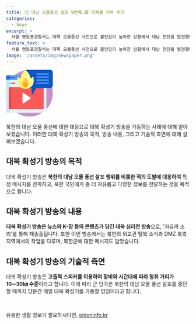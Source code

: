 ```yaml
---
title: 北 대남 오물풍선 살포 9번째…軍 적재물 낙하 주의
categories:
  - News
excerpt: >
  서울 영등포경찰서는 대북 오물풍선 사건으로 불안감이 높아진 상황에서 대남 전단을 발견했다는 신고를 접수했으며, 북한의 대남 오물풍선 살포 후 우리 군의 대북 확성기 방송을 재개했다. 최근 북한의 외교관 탈북 소식과 DMZ 북한군을 향한 메시지를 담아 대북 확성기 방송을 실시했으며, 군 당국은 북한이 오물풍선 살포를 중단할 때까지 매일 대북 확성기를 가동할 방침이다.
feature_text: >
  서울 영등포경찰서는 대북 오물풍선 사건으로 불안감이 높아진 상황에서 대남 전단을 발견했다는 신고를 접수했으며, 북한의 대남 오물풍선 살포 후 우리 군의 대북 확성기 방송을 재개했다. 최근 북한의 외교관 탈북 소식과 DMZ 북한군을 향한 메시지를 담아 대북 확성기 방송을 실시했으며, 군 당국은 북한이 오물풍선 살포를 중단할 때까지 매일 대북 확성기를 가동할 방침이다.
image: '/assets/img/newspaper.png'
---
```


<p><img src="/assets/img/news.png" alt="rentncar 속보" /></p>

<p data-ke-size="size16">북한의 대남 오물 풍선에 대한 대응으로 대북 확성기 방송을 가동하는 사례에 대해 알아보겠습니다. 이러한 대북 확성기 방송의 목적, 방송 내용, 그리고 기술적 측면에 대해 살펴보겠습니다. </p>

<h2 data-ke-size="size26">대북 확성기 방송의 목적</h2>

<p data-ke-size="size16">대북 확성기 방송은 <b>북한의 대남 오물 풍선 살포 행위를 비롯한 적의 도발에 대응하여</b> 특정 메시지를 전파하고, 북한 국민에게 좀 더 자유롭고 다양한 정보를 전달하는 것을 목적으로 합니다. </p>

<h2 data-ke-size="size26">대북 확성기 방송의 내용</h2>

<p data-ke-size="size16"><b>대북 확성기 방송은 뉴스와 K-팝 등의 콘텐츠가 담긴 대북 심리전 방송</b>으로, '자유의 소리'를 통해 재송출됩니다. 또한 이번 방송에서는 북한의 외교관 탈북 소식과 DMZ 북측 지역에서의 작업을 다루며, 북한군에 대한 메시지도 담았습니다. </p>

<h2 data-ke-size="size26">대북 확성기 방송의 기술적 측면</h2>

<p data-ke-size="size16">대북 확성기 방송은 <b>고출력 스피커를 이용하여 장비와 시간대에 따라 청취 거리가 10∼30㎞ 수준</b>이라고 합니다. 이에 따라 군 당국은 북한의 대남 오물 풍선 살포를 중단할 때까지 당분간 매일 대북 확성기를 가동할 방침이라고 합니다. </p>

<p data-ke-size="size16">&nbsp;</p>
유용한 생활 정보가 필요하시다면, <a href="https://onioninfo.kr" rel="dofollow">onioninfo.kr</a>


